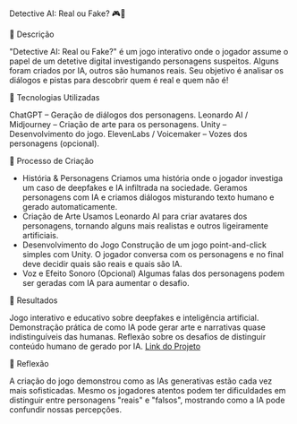 Detective AI: Real ou Fake? 🎮🤖

📒 Descrição

"Detective AI: Real ou Fake?" é um jogo interativo onde o jogador assume o papel de um detetive digital investigando personagens suspeitos. Alguns foram criados por IA, outros são humanos reais. Seu objetivo é analisar os diálogos e pistas para descobrir quem é real e quem não é!

🤖 Tecnologias Utilizadas

ChatGPT – Geração de diálogos dos personagens.
Leonardo AI / Midjourney – Criação de arte para os personagens.
Unity  – Desenvolvimento do jogo.
ElevenLabs / Voicemaker – Vozes dos personagens (opcional).

🧐 Processo de Criação

- História & Personagens
Criamos uma história onde o jogador investiga um caso de deepfakes e IA infiltrada na sociedade.
Geramos personagens com IA e criamos diálogos misturando texto humano e gerado automaticamente.
- Criação de Arte
Usamos Leonardo AI para criar avatares dos personagens, tornando alguns mais realistas e outros ligeiramente artificiais.
- Desenvolvimento do Jogo
Construção de um jogo point-and-click simples com Unity.
O jogador conversa com os personagens e no final deve decidir quais são reais e quais são IA.
- Voz e Efeito Sonoro (Opcional)
Algumas falas dos personagens podem ser geradas com IA para aumentar o desafio.

🚀 Resultados

Jogo interativo e educativo sobre deepfakes e inteligência artificial.
Demonstração prática de como IA pode gerar arte e narrativas quase indistinguíveis das humanas.
Reflexão sobre os desafios de distinguir conteúdo humano de gerado por IA.
[Link do Projeto](https://github.com/DCBrito78/lab-natty-or-not/edit/main/README.md>)

💭 Reflexão

A criação do jogo demonstrou como as IAs generativas estão cada vez mais sofisticadas. Mesmo os jogadores atentos podem ter dificuldades em distinguir entre personagens "reais" e "falsos", mostrando como a IA pode confundir nossas percepções.
